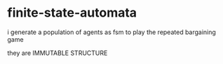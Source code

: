 # finite-state-automata

i generate a population of agents as fsm to play the repeated bargaining game

they are IMMUTABLE STRUCTURE

